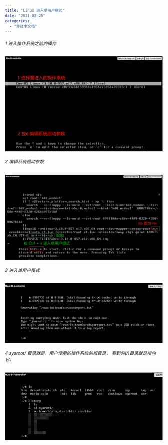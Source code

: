 ```yaml
---
title: "Linux 进入单用户模式"
date: "2021-02-25"
categories: 
  - "非技术文档"
---
```


###### 1 进入操作系统之前的操作

[![](images/001.png)](http://qiniu.dev-share.top/image/linux/001.png)

###### 2 编辑系统启动参数

[![](images/002.png)](http://qiniu.dev-share.top/image/linux/002.png)

###### 3 进入单用户模式

[![](images/003.png)](http://qiniu.dev-share.top/image/linux/003.png)

###### 4 sysroot/ 目录就是，用户使用的操作系统的根目录， 看到的(/)目录就是指向它。

[![](images/004.png)](http://qiniu.dev-share.top/image/linux/004.png)
